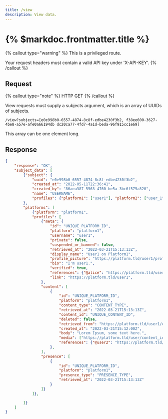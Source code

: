 ```yaml
---
title: /view
description: View data.
---
```


# {% $markdoc.frontmatter.title %}

{% callout type="warning" %}
This is a privileged route. 

Your request headers must contain a valid API key under 'X-API-KEY'.
{% /callout %}

## Request
{% callout type="note" %}
HTTP GET
{% /callout %}

View requests must supply a subjects argument, which is an array of UUIDs of subjects.

`/view?subjects=[e0e998b0-6557-4874-8c8f-edbe4230f3b2, f38ee600-3627-4be8-a57e-afe0a66194db dc20ca77-4fd7-4a1d-beda-96f915cc1e69]`

This array can be one element long.
## Response
```json
{
    "response": "OK",
    "subject_data": [
        {"subject": {
            "uuid": "e0e998b0-6557-4874-8c8f-edbe4230f3b2",
            "created_at": "2022-05-11T22:36:41",
            "created_by": "86aea387-5563-4760-be5a-3bc6f575a320",
            "name": "USERNAME",
            "profiles": {"platform1": ["user1"], "platform2": ["user_1", "user_1_private"]},
        },
        "platforms": [
            {"platform": "platform1",
            "profiles": [
                {"meta": {
                    "id": "UNIQUE_PLATFORM_ID", 
                    "platform": "platform1", 
                    "username": "user1", 
                    "private": false,
                    "suspended_or_banned": false,
                    "retrieved_at": "2022-03-21T15:13:13Z",
                    "display_name": "User1 on Platform1",
                    "profile_picture": "https://platform.tld/user1/profile.png",
                    "bio": "I'm user1.",
                    "verified": true,
                    "references": {"@alice": "https://platform.tld/user3"},
                    "link": "https://platform.tld/user1",
                },
                "content": [
                    {
                        "id": "UNIQUE_PLATFORM_ID", 
                        "platform": "platform1", 
                        "content_type": "CONTENT_TYPE", 
                        "retrieved_at": "2022-03-21T15:13:13Z",
                        "content_id": "UNIQUE_CONTENT_ID",
                        "deleted": false,
                        "retrieved_from": "https://platform.tld/user1/content_id/",
                        "created_at": "2022-03-21T15:12:00Z",
                        "body": "Lorem Ipsum, some text here.",
                        "media": ["https://platform.tld/user/content_id/photo1.jpg", "https://platform.tld/user/content_id/photo2.png"],
                        "references": {"@user2": "https://platform.tld/user2", "@alice": "https://platform.tld/user3"},
                    },
                ],
                "presence": [
                    {
                        "id": "UNIQUE_PLATFORM_ID", 
                        "platform": "platform1", 
                        "presence_type": "PRESENCE_TYPE", 
                        "retrieved_at": "2022-03-21T15:13:13Z"
                    }
                ]}
            ]},

        ]}
    ]
}
```
